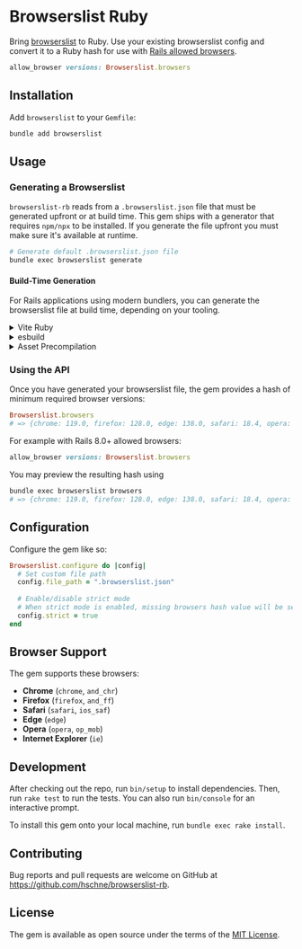 # Browserslist Ruby

Bring [browserslist](https://github.com/browserslist/browserslist) to Ruby. Use your existing browserslist config and convert it to a Ruby hash for use with [Rails allowed browsers](https://github.com/rails/rails/pull/50505).

```ruby
allow_browser versions: Browserslist.browsers
```

## Installation

Add `browserslist` to your `Gemfile`:

```bash
bundle add browserslist
```

## Usage

### Generating a Browserslist

`browserslist-rb` reads from a `.browserslist.json` file that must be generated upfront or at build time. This gem ships with a generator that requires `npm/npx` to be installed. If you generate the file upfront you must make sure it's available at runtime.

```bash
# Generate default .browserslist.json file
bundle exec browserslist generate
```

#### Build-Time Generation

For Rails applications using modern bundlers, you can generate the browserslist file at build time, depending on your tooling.

<details>
<summary>Vite Ruby</summary>

Add to `vite.config.ts` using a plugin:

```typescript
import { defineConfig } from 'vite'
import { execSync } from 'child_process'

export default defineConfig({
  plugins: [
    {
      name: 'browserslist-generator',
      configResolved() {
        execSync('npx browserslist --json > .browserslist.json')
      }
    }
  ]
})
```
</details>

<details>
<summary>esbuild</summary>

Use a build plugin in your esbuild configuration:

```javascript
require('esbuild').build({
  plugins: [{
    name: 'browserslist-generator',
    setup(build) {
      build.onStart(() => {
        const browserslist = require('browserslist')
        const fs = require('fs')
        fs.writeFileSync('./.browserslist.json', JSON.stringify(browserslist()))
      })
    }
  }]
})
```
</details>

<details>
<summary>Asset Precompilation</summary>

You may use the built-in rake task to hook into your asset precompilation process. First require the Rake tasks, then enhance your asset precompilation. Add this to your `lib/tasks/assets.rake`:

```ruby
require 'browserslist/rake'

Rake::Task['assets:precompile'].enhance(['browserslist:update'])
```
</details>

### Using the API

Once you have generated your browserslist file, the gem provides a hash of minimum required browser versions:

```ruby
Browserslist.browsers
# => {chrome: 119.0, firefox: 128.0, edge: 138.0, safari: 18.4, opera: 80.0, ie: false}
```
For example with Rails 8.0+ allowed browsers:

```ruby
allow_browser versions: Browserslist.browsers
```

You may preview the resulting hash using 

```bash
bundle exec browserslist browsers
# => {chrome: 119.0, firefox: 128.0, edge: 138.0, safari: 18.4, opera: 80.0, ie: false}
```


## Configuration

Configure the gem like so:

```ruby
Browserslist.configure do |config|
  # Set custom file path 
  config.file_path = ".browserslist.json"
  
  # Enable/disable strict mode 
  # When strict mode is enabled, missing browsers hash value will be set to false, which in conjunction with `allow_browser` means they will be forbidden from accessing your application.
  config.strict = true
end
```

## Browser Support

The gem supports these browsers:
- **Chrome** (`chrome`, `and_chr`)
- **Firefox** (`firefox`, `and_ff`) 
- **Safari** (`safari`, `ios_saf`)
- **Edge** (`edge`)
- **Opera** (`opera`, `op_mob`)
- **Internet Explorer** (`ie`)

## Development

After checking out the repo, run `bin/setup` to install dependencies. Then, run `rake test` to run the tests. You can also run `bin/console` for an interactive prompt.

To install this gem onto your local machine, run `bundle exec rake install`.

## Contributing

Bug reports and pull requests are welcome on GitHub at https://github.com/hschne/browserslist-rb.

## License

The gem is available as open source under the terms of the [MIT License](https://opensource.org/licenses/MIT).
